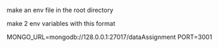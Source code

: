 make an env file in the root directory

make 2 env variables with this format

MONGO_URL=mongodb://128.0.0.1:27017/dataAssignment
PORT=3001